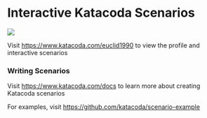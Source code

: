 # Interactive Katacoda Scenarios

[![](http://shields.katacoda.com/katacoda/euclid1990/count.svg)](https://www.katacoda.com/euclid1990 "Get your profile on Katacoda.com")

Visit https://www.katacoda.com/euclid1990 to view the profile and interactive scenarios

### Writing Scenarios
Visit https://www.katacoda.com/docs to learn more about creating Katacoda scenarios

For examples, visit https://github.com/katacoda/scenario-example
